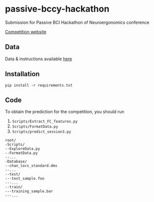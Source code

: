 # passive-bccy-hackathon

Submission for Passive BCI Hackathon of Neuroergonomics conference

[Competition website](https://www.neuroergonomicsconference.um.ifi.lmu.de/pbci/)

## Data

Data & instructions available [here](https://zenodo.org/record/4917218#.YNGIVi3pODW)

## Installation

```shell 
pip install -r requirements.txt
```

## Code

To obtain the prediction for the competition, you should run
1. `Scripts/Extract_FC_features.py`
1. `Scripts/FormatData.py`
1. `Scripts/predict_session3.py`


```shell 
root/
-Scripts/
--ExploreData.py
--FormatData.py
--...
-Database/
--chan_locs_standard.dms
--...
--test/
---test_sample.foo
---...
--train/
---training_sample.bar
---...
```

